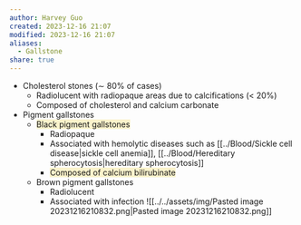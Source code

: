```yaml
---
author: Harvey Guo
created: 2023-12-16 21:07
modified: 2023-12-16 21:07
aliases:
  - Gallstone
share: true
---
```


- Cholesterol stones (∼ 80% of cases)
	- Radiolucent with radiopaque areas due to calcifications (< 20%)
	- Composed of cholesterol and calcium carbonate
- Pigment gallstones
	- <span style="background:rgba(240, 200, 0, 0.2)">Black pigment gallstones</span>
		- Radiopaque
		- Associated with hemolytic diseases such as [[../Blood/Sickle cell disease|sickle cell anemia]], [[../Blood/Hereditary spherocytosis|hereditary spherocytosis]]
		- <span style="background:rgba(240, 200, 0, 0.2)">Composed of calcium bilirubinate</span>
	- Brown pigment gallstones
		- Radiolucent
		- Associated with infection
![[../../assets/img/Pasted image 20231216210832.png|Pasted image 20231216210832.png]]
